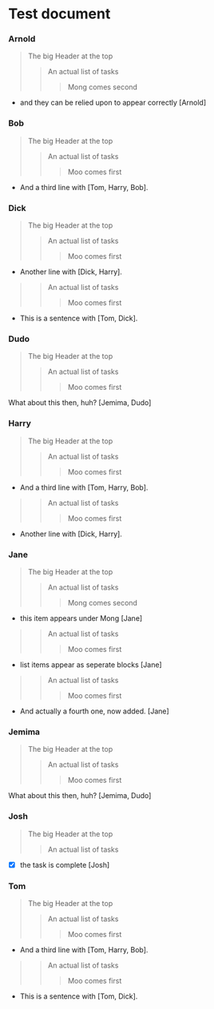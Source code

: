 # Test document


### Arnold

> The big Header at the top
>> An actual list of tasks
>>> Mong comes second

-   and they can be relied upon to appear correctly \[Arnold\]

### Bob

> The big Header at the top
>> An actual list of tasks
>>> Moo comes first

-   And a third line with \[Tom, Harry, Bob\].

### Dick

> The big Header at the top
>> An actual list of tasks
>>> Moo comes first

-   Another line with \[Dick, Harry\].

>> An actual list of tasks
>>> Moo comes first

-   This is a sentence with \[Tom, Dick\].

### Dudo

> The big Header at the top
>> An actual list of tasks
>>> Moo comes first

What about this then, huh? \[Jemima, Dudo\]

### Harry

> The big Header at the top
>> An actual list of tasks
>>> Moo comes first

-   And a third line with \[Tom, Harry, Bob\].

>> An actual list of tasks
>>> Moo comes first

-   Another line with \[Dick, Harry\].

### Jane

> The big Header at the top
>> An actual list of tasks
>>> Mong comes second

-   this item appears under Mong \[Jane\]

>> An actual list of tasks
>>> Moo comes first

-   list items appear as seperate blocks \[Jane\]

>> An actual list of tasks
>>> Moo comes first

-   And actually a fourth one, now added. \[Jane\]

### Jemima

> The big Header at the top
>> An actual list of tasks
>>> Moo comes first

What about this then, huh? \[Jemima, Dudo\]

### Josh

> The big Header at the top
>> An actual list of tasks

-   ☒ the task is complete \[Josh\]

### Tom

> The big Header at the top
>> An actual list of tasks
>>> Moo comes first

-   And a third line with \[Tom, Harry, Bob\].

>> An actual list of tasks
>>> Moo comes first

-   This is a sentence with \[Tom, Dick\].
